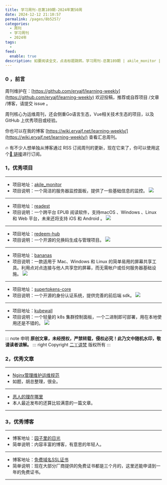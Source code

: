 ```yaml
---
title: 学习周刊-总第189期-2024年第50周
date: 2024-12-12 21:10:57
permalink: /pages/8b5257/
categories:
  - 周刊
  - 学习周刊
  - 2024年
tags:
  -
feed:
  enable: true
description: 如要阅读全文，点击标题跳转。学习周刊-总第189期 | akile_monitor | readest | redeem-hub | bananas | supertokens-core | kubewall
---
```



### 0 ，前言

周刊维护在：[https://github.com/eryajf/learning-weekly](https://github.com/eryajf/learning-weekly)  欢迎投稿，推荐或自荐项目 /文章 /博客，请提交 issue 。

周刊核心为运维周刊，还会侧重Go语言生态，Vue相关技术生态的项目，以及 GitHub 上优秀项目或经验。

你也可以在我的博客 [https://wiki.eryajf.net/learning-weekly/](https://wiki.eryajf.net/learning-weekly/) 查看汇总周刊。

🔥 有不少人想单独从博客通过 RSS 订阅周刊的更新，现在它来了，你可以使用这个[🔗 链接](https://wiki.eryajf.net/learning-weekly.xml)进行订阅。

### 1，优秀项目

---
- 项目地址：[akile_monitor](https://github.com/akile-network/akile_monitor)
- 项目说明：一个简洁的服务器监控面板，提供了一些基础信息的监控。
  ![](https://t.eryajf.net/imgs/2024/12/1733467760654.webp)
---
- 项目地址：[readest](https://github.com/chrox/readest)
- 项目说明：一个跨平台 EPUB 阅读软件，支持macOS 、Windows 、Linux 和 Web 平台，未来还将支持 iOS 和 Android 。
  ![](https://t.eryajf.net/imgs/2024/12/1733534555564.webp)
---
- 项目地址：[redeem-hub](https://github.com/bin64/redeem-hub)
- 项目说明：一个开源的兑换码生成与管理项目。
  ![](https://t.eryajf.net/imgs/2024/12/1733534995128.webp)
---
- 项目地址：[bananas](https://github.com/mistweaverco/bananas)
- 项目说明：一款适用于 Mac、Windows 和 Linux 的简单易用的屏幕共享工具。利用点对点连接与他人共享您的屏幕，而无需帐户或任何服务器基础设施。
  ![](https://t.eryajf.net/imgs/2024/12/1733535743738.webp)
---
- 项目地址：[supertokens-core](https://github.com/supertokens/supertokens-core)
- 项目说明：一个开源的身份认证系统，提供完善的前后端 sdk。
  ![](https://t.eryajf.net/imgs/2024/12/1733649415949.webp)
---

- 项目地址：[kubewall](https://github.com/kubewall/kubewall)
- 项目说明：一个轻量的 k8s 集群控制面板，一个二进制即可部署，用在本地使用还是不错的。
  ![](https://t.eryajf.net/imgs/2024/12/1733318179915.webp)
---

::: note 申明
**原创文章<Badge text='eryajf' />，未经授权，严禁转载，侵权必究！此乃文中随机水印，敬请读者谅解。**
::: right
Copyright [二丫讲梵](https://wiki.eryajf.net) 版权所有
:::

### 2，优秀文章

---
- [Nginx管理维护运维规范](https://srebro.cn/archives/1733155340544)
- 如题，胡总整理，很全。
---
- [恶人的理在哪里](https://wiki.eryajf.net/pages/cc1fb5/)
- 本人最近发布的还算比较满意的一篇文章。
---
### 3，优秀博客

---
- 博客地址：[园子里的日光](https://chlor.me/)
- 简单说明：内容丰富的博客，有意思的年轻人。
---
- 博客地址：[免费域名SSL证书](https://my.dnshe.com/cart.php?gid=4&currency=2)
- 简单说明：现在大部分厂商提供的免费证书都是三个月的，这里还能申请到一年的免费证书。
---
